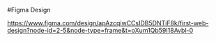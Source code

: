 #Figma Design

https://www.figma.com/design/apAzcqiwCCsIDB5DNTiF8k/first-web-design?node-id=2-5&node-type=frame&t=oXum1Qb59I18Avbl-0